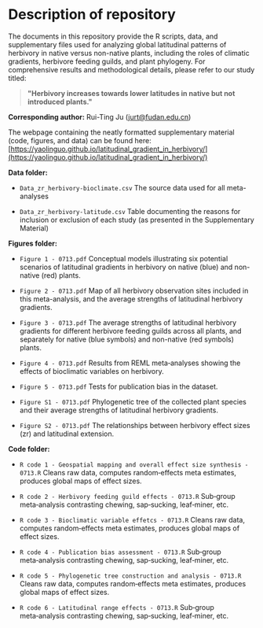 # Description of repository

The documents in this repository provide the R scripts, data, and supplementary files used for analyzing global latitudinal patterns of herbivory in native versus non-native plants, including the roles of climatic gradients, herbivore feeding guilds, and plant phylogeny. For comprehensive results and methodological details, please refer to our study titled:

> **"Herbivory increases towards lower latitudes in native but not introduced plants."**

**Corresponding author:** Rui-Ting Ju ([jurt@fudan.edu.cn](mailto:jurt@fudan.edu.cn))   

The webpage containing the neatly formatted supplementary material (code, figures, and data) can be found here:  
[https://yaolinguo.github.io/latitudinal_gradient_in_herbivory/](https://yaolinguo.github.io/latitudinal_gradient_in_herbivory/)


**Data folder:**

- `Data_zr_herbivory-bioclimate.csv`  The source data used for all meta-analyses

- `Data_zr_herbivory-latitude.csv`  Table documenting the reasons for inclusion or exclusion of each study (as presented in the Supplementary Material)


**Figures folder:**

- `Figure 1 - 0713.pdf`  Conceptual models illustrating six potential scenarios of latitudinal gradients in herbivory on native (blue) and non-native (red) plants.

- `Figure 2 - 0713.pdf`  Map of all herbivory observation sites included in this meta-analysis, and the average strengths of latitudinal herbivory gradients.

- `Figure 3 - 0713.pdf`  The average strengths of latitudinal herbivory gradients for different herbivore feeding guilds across all plants, and separately for native (blue symbols) and non-native (red symbols) plants.

- `Figure 4 - 0713.pdf`  Results from REML meta‑analyses showing the effects of bioclimatic variables on herbivory.
  
- `Figure 5 - 0713.pdf`   Tests for publication bias in the dataset.
       
- `Figure S1 - 0713.pdf`  Phylogenetic tree of the collected plant species and their average strengths of latitudinal herbivory gradients.
         
- `Figure S2 - 0713.pdf`  The relationships between herbivory effect sizes (zr) and latitudinal extension.


**Code folder:**

- `R code 1 - Geospatial mapping and overall effect size synthesis - 0713.R`  Cleans raw data, computes random‑effects meta estimates, produces global maps of effect sizes.

- `R code 2 - Herbivory feeding guild effects - 0713.R`  Sub‑group meta‑analysis contrasting chewing, sap‑sucking, leaf‑miner, etc.

- `R code 3 - Bioclimatic variable effetcs - 0713.R`  Cleans raw data, computes random‑effects meta estimates, produces global maps of effect sizes.

- `R code 4 - Publication bias assessment - 0713.R`  Sub‑group meta‑analysis contrasting chewing, sap‑sucking, leaf‑miner, etc.

- `R code 5 - Phylogenetic tree construction and analysis - 0713.R`  Cleans raw data, computes random‑effects meta estimates, produces global maps of effect sizes.

- `R code 6 - Latitudinal range effects - 0713.R`  Sub‑group meta‑analysis contrasting chewing, sap‑sucking, leaf‑miner, etc.
